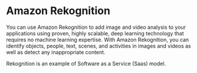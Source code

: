 # Amazon Rekognition

You can use Amazon Rekognition to add image and video analysis to your applications using proven, highly scalable, deep learning technology that requires no machine learning expertise. With Amazon Rekognition, you can identify objects, people, text, scenes, and activities in images and videos as well as detect any inappropriate content.

Rekognition is an example of Software as a Service (Saas) model.
